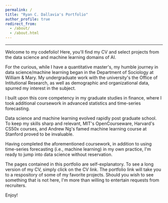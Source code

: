 ```yaml
---
permalink: /
title: "Ryan C. Dallavia's Portfolio"
author_profile: true
redirect_from: 
  - /about/
  - /about.html
---
```

---
<p>Welcome to my codefolio! Here, you'll find my CV and select projects from the data science and machine learning domains of AI.</p> 

<p>For the curious, while I have a quantitative master's, my humble journey in data science/machine learning began in the Department of Sociology at William & Mary. My undergraduate work with the university's the Office of Intitutional Research, as well as demographic and organizational data, spurred my interest in the subject.</p> 

<p>I built upon this core competency in my graduate studies in finance, where I took additional coursework in advanced statistics and time-series forecasting.</p>

<p>Data science and machine learning evolved rapidly post graduate school. To keep my skills sharp and relevant, MIT's OpenCourseware, Harvard's CS50x courses, and Andrew Ng's famed machine learning course at Stanford proved to be invaluable. </p>

<p> Having completed the aforementioned coursework, in addition to using time-series forecasting (i.e., machine learning) in my own practice, I'm ready to jump into data science without reservation.</p>

<p> The pages contained in this portfolio are self-explanatory. To see a long version of my CV, simply click on the CV link. The portfolio link will take you to a respository of some of my favorite projects. Should you wish to see something that is not here, I'm more than willing to entertain requests from recruiters.

Enjoy!
